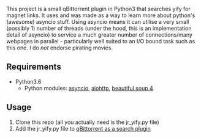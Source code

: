 This project is a small qBittorrent plugin in Python3 that searches yify for magnet links. It uses and was made as a way to learn more about python's (awesome) asyncio stuff. Using asyncio means it can utilise a very small (possibly 1) number of threads (under the hood, this is an implementation detail of asyncio) to service a much greater number of connections/many webpages in parallel - particularly well suited to an I/O bound task such as this one. I do *not* endorse pirating movies.

## Requirements
* Python3.6
    * Python modules: [asyncio](https://docs.python.org/3.7/library/asyncio.html), [aiohttp](https://aiohttp.readthedocs.io/en/stable), [beautiful soup 4](https://www.crummy.com/software/BeautifulSoup/bs4/doc)

## Usage
1. Clone this repo (all you actually need is the jr_yify.py file)
2. Add the jr_yify.py file to [qBittorrent as a search plugin](https://github.com/qbittorrent/search-plugins/wiki/Install-search-plugins)
